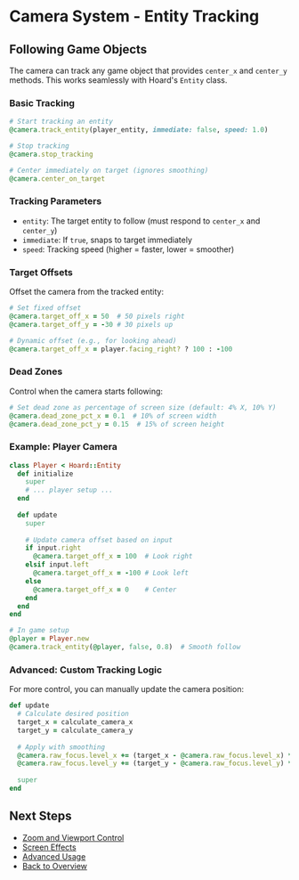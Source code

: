 # Camera System - Entity Tracking

## Following Game Objects

The camera can track any game object that provides `center_x` and `center_y` methods. This works seamlessly with Hoard's `Entity` class.

### Basic Tracking

```ruby
# Start tracking an entity
@camera.track_entity(player_entity, immediate: false, speed: 1.0)

# Stop tracking
@camera.stop_tracking

# Center immediately on target (ignores smoothing)
@camera.center_on_target
```

### Tracking Parameters

- `entity`: The target entity to follow (must respond to `center_x` and `center_y`)
- `immediate`: If `true`, snaps to target immediately
- `speed`: Tracking speed (higher = faster, lower = smoother)

### Target Offsets

Offset the camera from the tracked entity:

```ruby
# Set fixed offset
@camera.target_off_x = 50  # 50 pixels right
@camera.target_off_y = -30 # 30 pixels up

# Dynamic offset (e.g., for looking ahead)
@camera.target_off_x = player.facing_right? ? 100 : -100
```

### Dead Zones

Control when the camera starts following:

```ruby
# Set dead zone as percentage of screen size (default: 4% X, 10% Y)
@camera.dead_zone_pct_x = 0.1  # 10% of screen width
@camera.dead_zone_pct_y = 0.15  # 15% of screen height
```

### Example: Player Camera

```ruby
class Player < Hoard::Entity
  def initialize
    super
    # ... player setup ...
  end
  
  def update
    super
    
    # Update camera offset based on input
    if input.right
      @camera.target_off_x = 100  # Look right
    elsif input.left
      @camera.target_off_x = -100 # Look left
    else
      @camera.target_off_x = 0    # Center
    end
  end
end

# In game setup
@player = Player.new
@camera.track_entity(@player, false, 0.8)  # Smooth follow
```

### Advanced: Custom Tracking Logic

For more control, you can manually update the camera position:

```ruby
def update
  # Calculate desired position
  target_x = calculate_camera_x
  target_y = calculate_camera_y
  
  # Apply with smoothing
  @camera.raw_focus.level_x += (target_x - @camera.raw_focus.level_x) * 0.1
  @camera.raw_focus.level_y += (target_y - @camera.raw_focus.level_y) * 0.1
  
  super
end
```

## Next Steps

- [Zoom and Viewport Control](./03_zoom_viewport.md)
- [Screen Effects](./04_screen_effects.md)
- [Advanced Usage](./05_advanced_usage.md)
- [Back to Overview](./01_overview.md)
